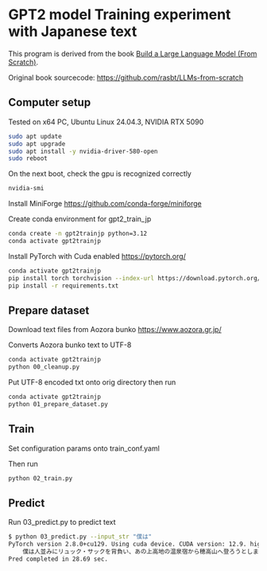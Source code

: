# GPT2 model Training experiment with Japanese text

This program is derived from the book [Build a Large Language Model (From Scratch)](https://amzn.to/4fqvn0D).

Original book sourcecode: https://github.com/rasbt/LLMs-from-scratch

## Computer setup

Tested on x64 PC, Ubuntu Linux 24.04.3, NVIDIA RTX 5090

```bash
sudo apt update
sudo apt upgrade
sudo apt install -y nvidia-driver-580-open
sudo reboot
```

On the next boot, check the gpu is recognized correctly

```bash
nvidia-smi
```

Install MiniForge https://github.com/conda-forge/miniforge

Create conda environment for gpt2_train_jp

```bash
conda create -n gpt2trainjp python=3.12
conda activate gpt2trainjp
```

Install PyTorch with Cuda enabled https://pytorch.org/

```bash
conda activate gpt2trainjp
pip install torch torchvision --index-url https://download.pytorch.org/whl/cu129
pip install -r requirements.txt
```

## Prepare dataset

Download text files from Aozora bunko https://www.aozora.gr.jp/

Converts Aozora bunko text to UTF-8

```bash
conda activate gpt2trainjp
python 00_cleanup.py
```

Put UTF-8 encoded txt onto orig directory then run

```bash
conda activate gpt2trainjp
python 01_prepare_dataset.py
```


## Train

Set configuration params onto train_conf.yaml

Then run

```bash
python 02_train.py
```

## Predict

Run 03_predict.py to predict text

```bash
$ python 03_predict.py --input_str "僕は"
PyTorch version 2.8.0+cu129. Using cuda device. CUDA version: 12.9. high matmul precision. 
    僕は人並みにリュック・サックを背負い、あの上高地の温泉宿から穂高山へ登ろうとしました。穂高山へ登るのには御承知のとおり梓川をさかのぼるほかはありません。僕は前に穂高山はもちろん、槍ヶ岳にも登っていましたから、朝霧の下りた梓川の谷を案
Pred completed in 28.69 sec.
```
